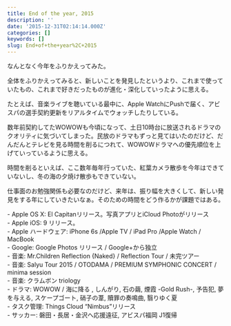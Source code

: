 ```yaml
---
title: End of the year, 2015
description: ''
date: '2015-12-31T02:14:14.000Z'
categories: []
keywords: []
slug: End+of+the+year%2C+2015
---
```

なんとなく今年をふりかえってみた。

全体をふりかえってみると、新しいことを発見したというより、これまで使っていたもの、これまで好きだったものが進化・深化していったように思える。

たとえば、音楽ライブを聴いている最中に、Apple WatchにPushで届く、アビスパの選手契約更新をリアルタイムでウォッチしたりしている。

数年前契約してたWOWOWも今頃になって、土日10時台に放送されるドラマのクオリティに気づいてしまった。民放のドラマもずっと見てはいたのだけど、だんだんとテレビを見る時間を削るにつれて、WOWOWドラマへの優先順位を上げていっているように思える。

時間を削るといえば、ここ数年毎年行っていた、紅葉カメラ散歩を今年はできていないし、冬の海の夕焼け散歩もできていない。

仕事面のお勉強関係も必要なのだけど、来年は、振り幅を大きくして、新しい発見をする年にしていきたいなぁ。そのための時間をどう作るかが課題ではある。

\- Apple OS X: El Capitanリリース。写真アプリとiCloud Photoがリリース  
\- Apple iOS: 9 リリース。  
\- Apple ハードウェア: iPhone 6s /Apple TV / iPad Pro /Apple Watch / MacBook  
\- Google: Google Photos リリース / Google+から独立  
\- 音楽: Mr.Children Reflection {Naked} / Reflection Tour / 未完ツアー  
\- 音楽: Salyu Tour 2015 / OTODAMA / PREMIUM SYMPHONIC CONCERT / minima session  
\- 音楽: クラムボン triology  
\- ドラマ: WOWOW / 海に降る , しんがり, 石の繭, 煙霞 -Gold Rush-, 予告犯, 夢を与える, スケープゴート, 硝子の葦, 贖罪の奏鳴曲, 翳りゆく夏  
\- タスク管理: Things Cloud “Nimbus”リリース  
\- サッカー: 磐田・長居・金沢へ応援遠征, アビスパ福岡 J1復帰